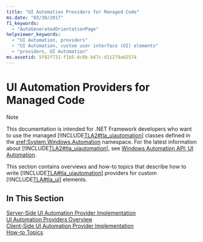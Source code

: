 ```yaml
---
title: "UI Automation Providers for Managed Code"
ms.date: "03/30/2017"
f1_keywords: 
  - "AutoGeneratedOrientationPage"
helpviewer_keywords: 
  - "UI Automation, providers"
  - "UI Automation, custom user interface (UI) elements"
  - "providers, UI Automation"
ms.assetid: 5f82f731-f1b5-4c8b-b47c-d11279a02574
---
```

# UI Automation Providers for Managed Code
> [!NOTE]
> This documentation is intended for .NET Framework developers who want to use the managed [!INCLUDE[TLA2#tla_uiautomation](../../../includes/tla2sharptla-uiautomation-md.md)] classes defined in the <xref:System.Windows.Automation> namespace. For the latest information about [!INCLUDE[TLA2#tla_uiautomation](../../../includes/tla2sharptla-uiautomation-md.md)], see [Windows Automation API: UI Automation](https://go.microsoft.com/fwlink/?LinkID=156746).  
  
 This section contains overviews and how-to topics that describe how to write [!INCLUDE[TLA#tla_uiautomation](../../../includes/tlasharptla-uiautomation-md.md)] providers for custom [!INCLUDE[TLA#tla_ui](../../../includes/tlasharptla-ui-md.md)] elements.  
  
## In This Section  
 [Server-Side UI Automation Provider Implementation](server-side-ui-automation-provider-implementation.md)  
 [UI Automation Providers Overview](ui-automation-providers-overview.md)  
 [Client-Side UI Automation Provider Implementation](client-side-ui-automation-provider-implementation.md)  
 [How-to Topics](ui-automation-providers-for-managed-code-how-to-topics.md)
